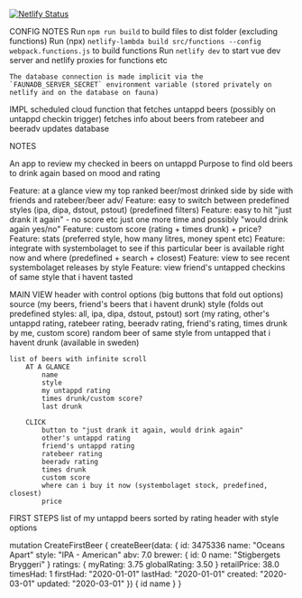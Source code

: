 [![Netlify Status](https://api.netlify.com/api/v1/badges/318809e3-f9af-4a74-b4da-0eb61adf325e/deploy-status)](https://app.netlify.com/sites/beerd/deploys)

CONFIG NOTES
    Run `npm run build` to build files to dist folder (excluding functions)
    Run (npx) `netlify-lambda build src/functions --config webpack.functions.js` to build functions
    Run `netlify dev` to start vue dev server and netlify proxies for functions etc

    The database connection is made implicit via the `FAUNADB_SERVER_SECRET` environment variable (stored privately on netlify and on the database on fauna)

IMPL
scheduled cloud function that fetches untappd beers (possibly on untappd checkin trigger)
fetches info about beers from ratebeer and beeradv
updates database


NOTES

An app to review my checked in beers on untappd
Purpose to find old beers to drink again based on mood and rating

Feature: at a glance view my top ranked beer/most drinked side by side with friends and ratebeer/beer adv/
Feature: easy to switch between predefined styles (ipa, dipa, dstout, pstout) (predefined filters)
Feature: easy to hit "just drank it again" - no score etc just one more time and possibly "would drink again yes/no"
Feature: custom score (rating + times drunk) + price?
Feature: stats (preferred style, how many litres, money spent etc)
Feature: integrate with systembolaget to see if this particular beer is available right now and where (predefined + search + closest)
Feature: view to see recent systembolaget releases by style
Feature: view friend's untapped checkins of same style that i havent tasted

MAIN VIEW
    header with control options (big buttons that fold out options)
        source (my beers, friend's beers that i havent drunk)
        style (folds out predefined styles: all, ipa, dipa, dstout, pstout)
        sort (my rating, other's untappd rating, ratebeer rating, beeradv rating, friend's rating, times drunk by me, custom score)
        random beer of same style from untapped that i havent drunk (available in sweden)

    list of beers with infinite scroll
        AT A GLANCE
            name
            style
            my untappd rating
            times drunk/custom score?
            last drunk

        CLICK
            button to "just drank it again, would drink again"
            other's untappd rating
            friend's untappd rating
            ratebeer rating
            beeradv rating
            times drunk
            custom score
            where can i buy it now (systembolaget stock, predefined, closest)
            price

FIRST STEPS
    list of my untappd beers sorted by rating
    header with style options

mutation CreateFirstBeer {
  createBeer(data: {
    id: 3475336
    name: "Oceans Apart"
    style: "IPA - American"
    abv: 7.0
    brewer: {
      id: 0
      name: "Stigbergets Bryggeri"
    }
    ratings: {
      myRating: 3.75
      globalRating: 3.50
    }
    retailPrice: 38.0
    timesHad: 1
    firstHad: "2020-01-01"
    lastHad: "2020-01-01"
    created: "2020-03-01"
    updated: "2020-03-01"
  }) {
    id
    name
  }
}